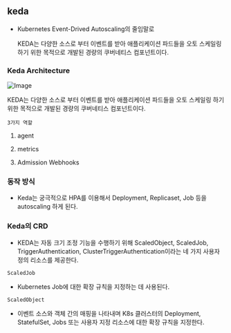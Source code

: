 ## keda
- Kubernetes Event-Drived Autoscaling의 줄임말로
  
  KEDA는 다양한 소스로 부터 이벤트를 받아 애플리케이션 파드들을 오토 스케일링 하기 위한 목적으로 개발된 경량의 쿠버네티스 컴포넌트이다.

### Keda Architecture

![Image](https://github.com/user-attachments/assets/3da9d0a7-82a3-4290-80dd-159b1111b5ea)

KEDA는 다양한 소스로 부터 이벤트를 받아 애플리케이션 파드들을 오토 스케일링 하기 위한 목적으로 개발된 경량의 쿠버네티스 컴포넌트이다.

`3가지 역할`

1. agent

2. metrics

3. Admission Webhooks

### 동작 방식

- Keda는 궁극적으로 HPA를 이용해서 Deployment, Replicaset, Job 등을 autoscaling 하게 된다.

### Keda의 CRD

- KEDA는 자동 크기 조정 기능을 수행하기 위해 ScaledObject, ScaledJob, TriggerAuthentication, ClusterTriggerAuthentication이라는 네 가지 사용자 정의 리소스를 제공한다.


`ScaledJob`
- Kubernetes Job에 대한 확장 규칙을 지정하는 데 사용된다.

`ScaledObject`
- 이벤트 소스와 객체 간의 매핑을 나타내며 K8s 클러스터의 Deployment, StatefulSet, Jobs 또는 사용자 지정 리소스에 대한 확장 규칙을 지정한다.